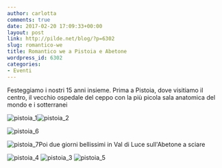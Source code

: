 ```yaml
---
author: carlotta
comments: true
date: 2017-02-20 17:09:33+00:00
layout: post
link: http://pilde.net/blog/?p=6302
slug: romantico-we
title: Romantico we a Pistoia e Abetone
wordpress_id: 6302
categories:
- Eventi
---
```


Festeggiamo i nostri 15 anni insieme. Prima a Pistoia, dove visitiamo il centro, il vecchio ospedale del ceppo con la più picola sala anatomica del mondo e i sotterranei

![pistoia_1](http://pilde.net/blog/wp-content/uploads/2017/05/pistoia_1.jpg)![pistoia_2](http://pilde.net/blog/wp-content/uploads/2017/05/pistoia_2.jpg)

![pistoia_6](http://pilde.net/blog/wp-content/uploads/2017/05/pistoia_6-1.png)

![pistoia_7](http://pilde.net/blog/wp-content/uploads/2017/05/pistoia_7.png)Poi due giorni bellissimi in Val di Luce sull'Abetone a sciare

![pistoia_4](http://pilde.net/blog/wp-content/uploads/2017/05/pistoia_4.png) ![pistoia_3](http://pilde.net/blog/wp-content/uploads/2017/05/pistoia_3.png) ![pistoia_5](http://pilde.net/blog/wp-content/uploads/2017/05/pistoia_5.png)
